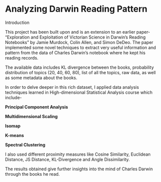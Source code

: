 # Analyzing Darwin Reading Pattern

Introduction

This project has been built upon and is an extension to an earlier paper- “Exploration and Exploitation of Victorian Science in Darwin’s Reading Notebooks” by Jamie Murdock, Colin Allen, and Simon DeDeo. The paper implemented some novel techniques to extract very useful information and pattern from the data of Charles Darwin’s notebook where he kept his reading records.

The available data includes KL divergence between the books, probability distribution of topics (20, 40, 60, 80), list of all the topics, raw data, as well as some metadata about the books.

In order to delve deeper in this rich dataset, I applied data analysis techniques learned in High-dimensional Statistical Analysis course which include- 

**Principal Component Analysis**

**Multidimensional Scaling**

**Isomap**

**K-means**

**Spectral Clustering**

I also used different proximity measures like Cosine Similarity, Euclidean Distance, JS Distance, KL-Divergence and Angle Dissimilarity. 

The results obtained give further insights into the mind of Charles Darwin through the books he read.

